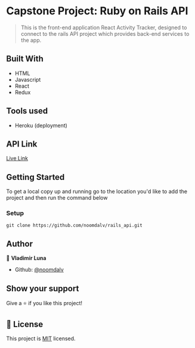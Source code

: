 # Capstone Project: Ruby on Rails API

> This is the front-end application React Activity Tracker, designed to connect to the rails API project which provides back-end services to the app.

## Built With

- HTML
- Javascript
- React
- Redux

## Tools used

- Heroku (deployment)


## API Link

[Live Link]("http://reactactivitytracker.herokuapp.com/")


## Getting Started

To get a local copy up and running go to the location you'd like to add the project and then run the command below

### Setup

```console
git clone https://github.com/noomdalv/rails_api.git
```

## Author

👤 **Vladimir Luna**

- Github: [@noomdalv](https://github.com/noomdalv)

## Show your support

Give a ⭐️ if you like this project!


## 📝 License

This project is [MIT](lic.url) licensed.
​
